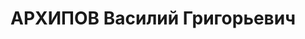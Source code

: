 ---
title: АРХИПОВ Василий Григорьевич
description: 'Род. в 1893, Костромская губ. Проживал: г. Смоленск. Секретарь Смоленского
  ГК(РК) ВКП(б).

  Арестован 10.07.1937. Обв. по ст.58-7, 58-8, 58-11 УК РСФСР. Приговор: ВМН. Расстрелян
  22.11.1937.

  Реабилитирован 08.09.1956'
---